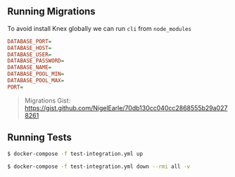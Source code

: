 ## Running Migrations

To avoid install Knex globally we can run `cli` from `node_modules`

```ini
DATABASE_PORT=
DATABASE_HOST=
DATABASE_USER=
DATABASE_PASSWORD=
DATABASE_NAME=
DATABASE_POOL_MIN=
DATABASE_POOL_MAX=
PORT=
```

> Migrations Gist: https://gist.github.com/NigelEarle/70db130cc040cc2868555b29a0278261

## Running Tests


```bash
$ docker-compose -f test-integration.yml up
```

```bash
$ docker-compose -f test-integration.yml down --rmi all -v
```